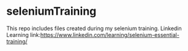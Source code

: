 # seleniumTraining
This repo includes files created during my selenium training. Linkedin Learning link:https://www.linkedin.com/learning/selenium-essential-training/

